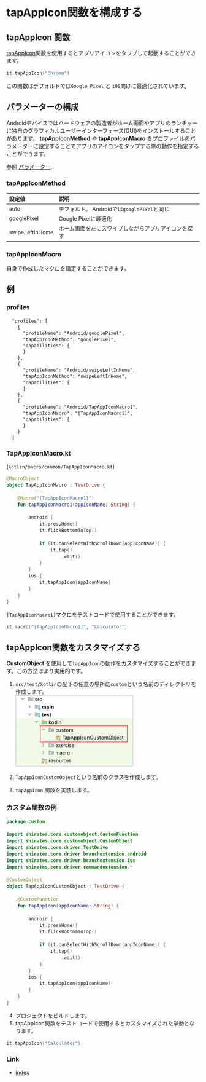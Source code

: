 # tapAppIcon関数を構成する

## tapAppIcon 関数

[tapAppIcon](../../basic/function_property/tap_element/tap_app_icon_ja.md)関数を使用するとアプリアイコンをタップして起動することができます。

```kotlin
it.tapAppIcon("Chrome")
```

この関数はデフォルトでは`Google Pixel` と `iOS`向けに最適化されています。

## パラメーターの構成

Androidデバイスではハードウェアの製造者がホーム画面やアプリのランチャーに独自のグラフィカルユーザーインターフェース(GUI)をインストールすることがあります。
**tapAppIconMethod** や **tapAppIconMacro** をプロファイルのパラメーターに設定することでアプリのアイコンをタップする際の動作を指定することができます。

参照 [パラメーター](../../basic/parameter/parameters_ja.md).

### tapAppIconMethod

| 設定値             | 説明                               |
|:----------------|:---------------------------------|
| auto            | デフォルト。 Androidでは`googlePixel`と同じ |
| googlePixel     | Google Pixelに最適化                 |
| swipeLeftInHome | ホーム画面を左にスワイプしながらアプリアイコンを探す       |

### tapAppIconMacro

自身で作成したマクロを指定することができます。

## 例

### profiles

```
  "profiles": [
    {
      "profileName": "Android/googlePixel",
      "tapAppIconMethod": "googlePixel",
      "capabilities": {
      }
    },
    {
      "profileName": "Android/swipeLeftInHome",
      "tapAppIconMethod": "swipeLeftInHome",
      "capabilities": {
      }
    },
    {
      "profileName": "Android/TapAppIconMacro1",
      "tapAppIconMacro": "[TapAppIconMacro1]",
      "capabilities": {
      }
    }
  ]
```

### TapAppIconMacro.kt

(`kotlin/macro/common/TapAppIconMacro.kt`)

```kotlin
@MacroObject
object TapAppIconMacro : TestDrive {

    @Macro("[TapAppIconMacro1]")
    fun tapAppIconMacro1(appIconName: String) {

        android {
            it.pressHome()
            it.flickBottomToTop()

            if (it.canSelectWithScrollDown(appIconName)) {
                it.tap()
                    .wait()
            }
        }
        ios {
            it.tapAppIcon(appIconName)
        }
    }
}
```

`[TapAppIconMacro1]`マクロをテストコードで使用することができます。

```kotlin
it.macro("[TapAppIconMacro1]", "Calculator")
```

## tapAppIcon関数をカスタマイズする

**CustomObject** を使用して`tapAppIcon`の動作をカスタマイズすることができます。この方法はより実用的です。

1. `src/test/kotlin`の配下の任意の場所に`custom`という名前のディレクトリを作成します。
   <br> ![](../_images/tap_app_icon_custom_object.png)

2. `TapAppIconCustomObject`という名前のクラスを作成します。
3. `tapAppIcon` 関数を実装します。

### カスタム関数の例

```kotlin
package custom

import shirates.core.customobject.CustomFunction
import shirates.core.customobject.CustomObject
import shirates.core.driver.TestDrive
import shirates.core.driver.branchextension.android
import shirates.core.driver.branchextension.ios
import shirates.core.driver.commandextension.*

@CustomObject
object TapAppIconCustomObject : TestDrive {

    @CustomFunction
    fun tapAppIcon(appIconName: String) {

        android {
            it.pressHome()
            it.flickBottomToTop()

            if (it.canSelectWithScrollDown(appIconName)) {
                it.tap()
                    .wait()
            }
        }
        ios {
            it.tapAppIcon(appIconName)
        }
    }
}
```

4. プロジェクトをビルドします。
5. tapAppIcon関数をテストコードで使用するとカスタマイズされた挙動となります。

```kotlin
it.tapAppIcon("Calculator")
```

### Link

- [index](../../index_ja.md)

